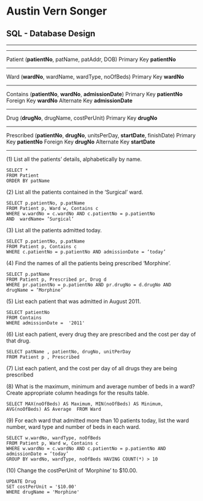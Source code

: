 Austin Vern Songer
==================
SQL - Database Design
---------------

---

----

Patient (**patientNo**, patName, patAddr, DOB)
Primary Key **patientNo**

----

Ward (**wardNo**, wardName, wardType, noOfBeds)
Primary Key **wardNo**

----

Contains (**patientNo**, **wardNo**, **admissionDate**)
Primary Key **patientNo**
Foreign Key **wardNo**
Alternate Key **admissionDate**

----

Drug (**drugNo**, drugName, costPerUnit)
Primary Key **drugNo**

----

Prescribed (**patientNo**, **drugNo**, unitsPerDay, **startDate**, finishDate)
Primary Key **patientNo**
Foreign Key **drugNo**
Alternate Key **startDate**



----



(1) List all the patients’ details, alphabetically by name.

    SELECT * 
    FROM Patient 
    ORDER BY patName


(2) List all the patients contained in the ‘Surgical’ ward.

    SELECT p.patientNo, p.patName 
    FROM Patient p, Ward w, Contains c 
    WHERE w.wardNo = c.wardNo AND c.patientNo = p.patientNo 
	AND  wardName= ‘Surgical’


(3) List all the patients admitted today.

    SELECT p.patientNo, p.patName  
    FROM Patient p, Contains c 
    WHERE c.patientNo = p.patientNo AND admissionDate = ‘today’
 

(4) Find the names of all the patients being prescribed ‘Morphine’.

    SELECT p.patName 
    FROM Patient p, Prescribed pr, Drug d 
    WHERE pr.patientNo = p.patientNo AND pr.drugNo = d.drugNo AND  drugName = ‘Morphine’


(5) List each patient that was admitted in August 2011.

    SELECT patientNo 
    FROM Contains
    WHERE admissionDate =  '2011'


(6) List each patient, every drug they are prescribed and the cost per day of that drug.


    SELECT patName , patientNo, drugNo, unitPerDay
    FROM Patient p , Prescribed
 

(7) List each patient, and the cost per day of all drugs they are being prescribed


    


(8) What is the maximum, minimum and average number of beds in a ward? Create appropriate column headings for the results table.

    SELECT MAX(noOfBeds) AS Maximum, MIN(noOfBeds) AS Minimum,  AVG(noOfBeds) AS Average  FROM Ward 
 




(9) For each ward that admitted more than 10 patients today, list the ward number, ward type and number of beds in each ward.


    SELECT w.wardNo, wardType, noOfBeds 
    FROM Patient p, Ward w, Contains c 
    WHERE w.wardNo = c.wardNo AND c.patientNo = p.patientNo AND  
    admissionDate = ‘today’ 
    GROUP BY wardNo, wardType, noOfBeds HAVING COUNT(*) > 10

 
(10) Change the costPerUnit of ‘Morphine’ to $10.00.


    UPDATE Drug
    SET costPerUnit = '$10.00'
    WHERE drugName = 'Morphine'